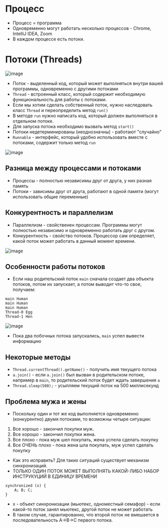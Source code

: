 # Процесс

* Процесс = программа
* Одновременно могут работать несколько процессов - Chrome, IntelliJ IDEA, Zoom
* В каждом процессе есть потоки.

# Потоки (Threads)

![image](https://raw.githubusercontent.com/ait-tr/cohort25/main/basic_programming/lesson_62/img/1.png)

* Поток - выделенный код, который может выполняться внутри вашей программы, одновременно с другими потоками
* `Thread` - встроенный класс, который содержит необходимую функциональность для работы с потоками.
* Если мы хотим сделать собственный поток, нужно наследовать класс `Thread` и переопределить метод `run()`
* В методе `run` нужно написать код, который должен выполняться в отдельном потоке.
* Для запуска потока необходимо вызвать метод `start()`
* Потоки недетерминированы (неоднозначны) - работают "случайно"
* `Runnable` - интерфейс, который удобно использовать вместе с потоками, содержит только метод `run`

![image](https://raw.githubusercontent.com/ait-tr/cohort25/main/basic_programming/lesson_62/img/2.png)

## Разница между процессами и потоками

* Процессы - полностью независимы друг от друга, у них разная память
* Потоки - зависимы друг от друга, работают в одной памяти (могут использовать общие переменные)

## Конкурентность и параллелизм

* Параллелизм - свойственен процессам. Программы могут полностью независимо и одновременно работать друг с другом.
* Конкурентность - свойство потоков. Процессор сам определяет, какой поток может работать в данный момент времени.

![image](https://raw.githubusercontent.com/ait-tr/cohort25/main/basic_programming/lesson_62/img/3.png)

## Особенности работы потоков

* Если наш родительский поток `main` сначала создает два объекта потоков, потом их запускает, а потом выводит что-то свое, получаем:

```
main Human
main Human
main Human
Thread-0 Egg
Thread-1 Hen
```

![image](https://raw.githubusercontent.com/ait-tr/cohort25/main/basic_programming/lesson_62/img/4.png)

* Пока два побочных потока запускались, `main` успел вывести информацию

## Некоторые методы

* `Thread.currentThread().getName()` - получить имя текущего потока
* `a.join()` - если `a.join()` был вызван в родительском потоке, например в `main`, то родительский поток будет ждать завершения `a`
* `Thread.sleep(500);` - усыпляем текущий поток на 500 миллисекунд

## Проблема мужа и жены

* Поскольку один и тот же код выполняется одновременно (конкурентно) двумя потоками, то возможны четыре ситуации:

1. Все хорошо - закончил покупки муж.
2. Все хорошо - закончил покупки жена.
3. Все плохо - пока муж шел покупать, жена успела сделать покупку
4. Все ОЧЕНЬ плохо - пока жена шла покупать, муж успел сделать покупку

* Как это исправить? Для таких ситуаций существует механизм синхронизаций.
* ТОЛЬКО ОДИН ПОТОК МОЖЕТ ВЫПОЛНЯТЬ КАКОЙ-ЛИБО НАБОР ИНСТРУКУЦИЙ В ЕДИНИЦУ ВРЕМЕНИ

```
synchronized (x) {
    A; B; C;
}
```

* x - объект синхронизации (мьютекс, одноместный семафор) - если какой-то поток занял мьютекс, другой поток не может работать
* В таком случае, гарантированно, что второй поток не вмешается в последовательность A->B->C первого потока.
